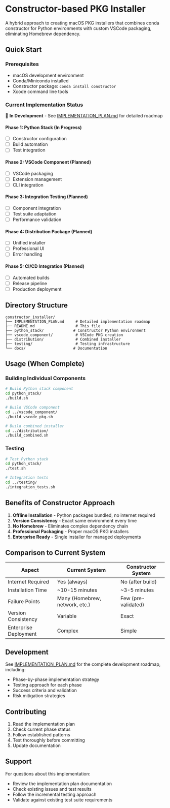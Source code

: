 # Constructor-based PKG Installer

A hybrid approach to creating macOS PKG installers that combines conda constructor for Python environments with custom VSCode packaging, eliminating Homebrew dependency.

## Quick Start

### Prerequisites
- macOS development environment
- Conda/Miniconda installed
- Constructor package: `conda install constructor`
- Xcode command line tools

### Current Implementation Status

🚧 **In Development** - See [IMPLEMENTATION_PLAN.md](IMPLEMENTATION_PLAN.md) for detailed roadmap

#### Phase 1: Python Stack (In Progress)
- [ ] Constructor configuration
- [ ] Build automation
- [ ] Test integration

#### Phase 2: VSCode Component (Planned)
- [ ] VSCode packaging
- [ ] Extension management
- [ ] CLI integration

#### Phase 3: Integration Testing (Planned)
- [ ] Component integration
- [ ] Test suite adaptation
- [ ] Performance validation

#### Phase 4: Distribution Package (Planned)
- [ ] Unified installer
- [ ] Professional UI
- [ ] Error handling

#### Phase 5: CI/CD Integration (Planned)
- [ ] Automated builds
- [ ] Release pipeline
- [ ] Production deployment

## Directory Structure

```
constructor_installer/
├── IMPLEMENTATION_PLAN.md     # Detailed implementation roadmap
├── README.md                  # This file
├── python_stack/             # Constructor Python environment
├── vscode_component/          # VSCode PKG creation
├── distribution/              # Combined installer
├── testing/                   # Testing infrastructure
└── docs/                     # Documentation
```

## Usage (When Complete)

### Building Individual Components

```bash
# Build Python stack component
cd python_stack/
./build.sh

# Build VSCode component  
cd ../vscode_component/
./build_vscode_pkg.sh

# Build combined installer
cd ../distribution/
./build_combined.sh
```

### Testing

```bash
# Test Python stack
cd python_stack/
./test.sh

# Integration tests
cd ../testing/
./integration_tests.sh
```

## Benefits of Constructor Approach

1. **Offline Installation** - Python packages bundled, no internet required
2. **Version Consistency** - Exact same environment every time
3. **No Homebrew** - Eliminates complex dependency chain
4. **Professional Packaging** - Proper macOS PKG installers
5. **Enterprise Ready** - Single installer for managed deployments

## Comparison to Current System

| Aspect | Current System | Constructor System |
|--------|---------------|-------------------|
| Internet Required | Yes (always) | No (after build) |
| Installation Time | ~10-15 minutes | ~3-5 minutes |
| Failure Points | Many (Homebrew, network, etc.) | Few (pre-validated) |
| Version Consistency | Variable | Exact |
| Enterprise Deployment | Complex | Simple |

## Development

See [IMPLEMENTATION_PLAN.md](IMPLEMENTATION_PLAN.md) for the complete development roadmap, including:
- Phase-by-phase implementation strategy
- Testing approach for each phase
- Success criteria and validation
- Risk mitigation strategies

## Contributing

1. Read the implementation plan
2. Check current phase status
3. Follow established patterns
4. Test thoroughly before committing
5. Update documentation

## Support

For questions about this implementation:
- Review the implementation plan documentation
- Check existing issues and test results
- Follow the incremental testing approach
- Validate against existing test suite requirements